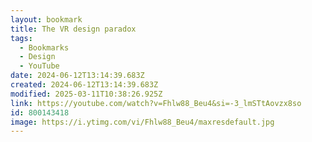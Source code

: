 ```yaml
---
layout: bookmark
title: The VR design paradox
tags:
  - Bookmarks
  - Design
  - YouTube
date: 2024-06-12T13:14:39.683Z
created: 2024-06-12T13:14:39.683Z
modified: 2025-03-11T10:38:26.925Z
link: https://youtube.com/watch?v=Fhlw88_Beu4&si=-3_lmSTtAovzx8so
id: 800143418
image: https://i.ytimg.com/vi/Fhlw88_Beu4/maxresdefault.jpg
---
```

